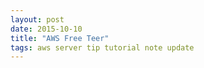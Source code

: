 ```yaml
---
layout: post
date: 2015-10-10
title: "AWS Free Teer"
tags: aws server tip tutorial note update
---
```

